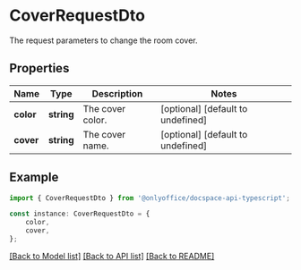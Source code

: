 # CoverRequestDto

The request parameters to change the room cover.

## Properties

Name | Type | Description | Notes
------------ | ------------- | ------------- | -------------
**color** | **string** | The cover color. | [optional] [default to undefined]
**cover** | **string** | The cover name. | [optional] [default to undefined]

## Example

```typescript
import { CoverRequestDto } from '@onlyoffice/docspace-api-typescript';

const instance: CoverRequestDto = {
    color,
    cover,
};
```

[[Back to Model list]](../README.md#documentation-for-models) [[Back to API list]](../README.md#documentation-for-api-endpoints) [[Back to README]](../README.md)
